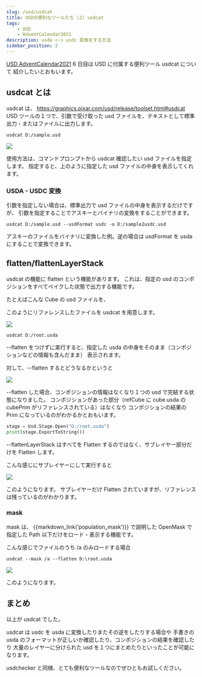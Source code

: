 ```yaml
---
slug: /usd/usdcat
title: USDの便利なツールたち (2) usdcat
tags:
    - USD
    - AdventCalendar2021
description: usda <-> usdc 変換をする方法
sidebar_position: 2
---
```


[USD AdventCalendar2021](https://qiita.com/advent-calendar/2021/usd) 6 日目は USD に付属する便利ツール usdcat について
紹介したいとおもいます。

## usdcat とは

usdcat は、
https://graphics.pixar.com/usd/release/toolset.html#usdcat
USD ツールの１つで、引数で受け取った usd ファイルを、テキストとして標準出力・またはファイルに出力します。

```
usdcat D:/sample.usd
```

![](https://gyazo.com/40fb6fb0b1aec7a89d60dceee2d3bc56.png)

使用方法は、コマンドプロンプトから usdcat 確認したい usd ファイルを指定します。
指定すると、上のように指定した usd ファイルの中身を表示してくれます。

### USDA - USDC 変換

引数を指定しない場合は、標準出力で usd ファイルの中身を表示するだけですが、
引数を指定することでアスキーとバイナリの変換をすることができます。

```
usdcat D:/sample.usd --usdFormat usdc -o D:/sample2usdc.usd
```

アスキーのファイルをバイナリに変換した例。逆の場合は usdFormat を usda にすることで変換できます。

## flatten/flattenLayerStack

usdcat の機能に flatten という機能があります。
これは、指定の usd のコンポジションをすべてベイクした状態で出力する機能です。

<Gist id="8601a03b53c0293879b56c396ea8ce09" file="cube.usda" />

たとえばこんな Cube の usd ファイルを、

<Gist id="9b0587728f5729d2b740f502e4271f1d" file="root.usda" />

このようにリファレンスしたファイルを usdcat を用意します。

![](https://gyazo.com/2f51800dadeffaeb17da29eb21ccc97f.png)

```
usdcat D:/root.usda
```

--flatten をつけずに実行すると、指定した usda の中身をそのまま（コンポジションなどの情報も含んだまま）
表示されます。

対して、--flatten するとどうなるかというと

![](https://gyazo.com/2c8e77ad215eee73215dacfcfc72783c.png)

--flatten した場合、コンポジションの情報はなくなり１つの usd で完結する状態になりました。
コンポジションがあった部分（refCube に cube.usda の cubePrim がリファレンスされている）はなくなり
コンポジションの結果の Prim になっているのがわかるかとおもいます。

```python
stage = Usd.Stage.Open("D:/root.usda")
print(stage.ExportToString())
```

<Gist id="58bba26aa3bc46ba85f3668d2f6250e6" file="subLayer.usda" />

--flattenLayerStack はすべてを Flatten するのではなく、サブレイヤー部分だけを Flatten します。

<Gist id="e2442096f1e6201a1d7bb5423e41ff0a" file="root.usda" />

こんな感じにサブレイヤーにして実行すると

![](https://gyazo.com/57a176cc72c22841559fd01306b8f08c.png)

このようになります。
サブレイヤーだけ Flatten されていますが、リファレンスは残っているのがわかります。

### mask

mask は、 {{markdown_link('population_mask')}} で説明した OpenMask で指定した Path 以下だけをロード・表示する機能です。

<Gist id="8bad7d6f561150fc1ee197be85d11c85" file="root.usda" />

こんな感じでファイルのうち /a のみロードする場合

```
usdcat --mask /a --flatten D:\root.usda
```

![](https://gyazo.com/d324e3a1a9b4a1e2654e5fb8627b4034.png)

このようになります。

## まとめ

以上が usdcat でした。

usdcat は usdc を usda に変換したりまたその逆をしたりする場合や
手書きの usda のフォーマットが正しいか確認したり、コンポジションの結果を確認したり
大量のレイヤーに分けられた usd を１つにまとめたりといったことが可能になります。

usdchecker と同様、とても便利なツールなのでぜひともお試しください。
